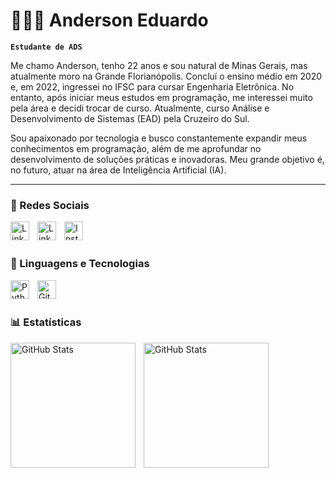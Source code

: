 # 👨🏼‍💻 Anderson Eduardo

**`Estudante de ADS`**

Me chamo Anderson, tenho 22 anos e sou natural de Minas Gerais, mas atualmente moro na Grande Florianópolis. Concluí o ensino médio em 2020 e, em 2022, ingressei no IFSC para cursar Engenharia Eletrônica. No entanto, após iniciar meus estudos em programação, me interessei muito pela área e decidi trocar de curso. Atualmente, curso Análise e Desenvolvimento de Sistemas (EAD) pela Cruzeiro do Sul.

Sou apaixonado por tecnologia e busco constantemente expandir meus conhecimentos em programação, além de me aprofundar no desenvolvimento de soluções práticas e inovadoras. Meu grande objetivo é, no futuro, atuar na área de Inteligência Artificial (IA).

---
### 📱 Redes Sociais

<a href="https://www.linkedin.com/in/anderson-bento-921564205/" target="_blank">
    <img 
        align="left" 
        alt="LinkedIn"
        title="LinkedIn" 
        width="30px" 
        style="padding-right: 10px;" 
        src="https://cdn.jsdelivr.net/gh/devicons/devicon@latest/icons/linkedin/linkedin-original.svg"
    />
</a>
<a href="https://github.com/duduarb" target="_blank">
    <img 
        align="left" 
        alt="LinkedIn"
        title="LinkedIn" 
        width="30px" 
        style="padding-right: 10px;" 
        src="https://raw.githubusercontent.com/danielcranney/readme-generator/main/public/icons/socials/github.svg"
    />
</a>
<a href="https://www.instagram.com/duduarb/" target="_blank">
    <img 
        align="left" 
        alt="Instagram"
        title="Instagram" 
        width="30px" 
        style="padding-right: 10px;" 
        src="https://raw.githubusercontent.com/rahuldkjain/github-profile-readme-generator/master/src/images/icons/Social/instagram.svg"
    />
</a>

<br/>
<br/>
    
### 🤖 Linguagens e Tecnologias

<a href="https://www.python.org/" target="_blank">
    <img 
         align="left" 
        alt="Python" 
        title="Python"
        width="30px" 
        style="padding-right: 10px;" 
        src="https://cdn.jsdelivr.net/gh/devicons/devicon@latest/icons/python/python-original.svg" 
    />
</a>
<a href="https://git-scm.com/about/branching-and-merging">
    <img 
        align="left" 
        alt="Git" 
        title="Git"
        width="30px" 
        style="padding-right: 10px;" 
        src="https://cdn.jsdelivr.net/gh/devicons/devicon@latest/icons/git/git-original.svg" 
    />
</a>

<br/>
<br/>

### 📊 Estatísticas

<p>
  <img 
    align="left" 
    alt="GitHub Stats" 
    height="200" 
    style="padding-right: 10px;" 
    src="https://github-readme-stats.vercel.app/api?username=duduarb&show_icons=true&theme=tokyonight&include_all_commits=true&locale=pt-br" 
  />

<img 
      align="left" 
      alt="GitHub Stats" 
      height="200" 
      src="https://github-readme-stats.vercel.app/api/top-langs/?username=duduarb&theme=tokyonight&layout=compact&custom_title=Tecnologias&langs_count=9" 
  />

</p>
